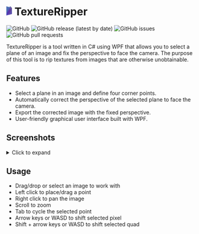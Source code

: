 # <img src="TextureRipper/Images/iconorig.png" alt="Icon" width="15px" /> TextureRipper

![GitHub](https://img.shields.io/badge/license-MIT-green)
![GitHub release (latest by date)](https://img.shields.io/github/v/release/nnmarcoo/TextureRipper)
![GitHub issues](https://img.shields.io/github/issues/nnmarcoo/TextureRipper)
![GitHub pull requests](https://img.shields.io/github/issues-pr/nnmarcoo/TextureRipper)

TextureRipper is a tool written in C# using WPF that allows you to select a plane of an image and fix the perspective to face the camera. The purpose of this tool is to rip textures from images that are otherwise unobtainable.

## Features

- Select a plane in an image and define four corner points.
- Automatically correct the perspective of the selected plane to face the camera.
- Export the corrected image with the fixed perspective.
- User-friendly graphical user interface built with WPF.

## Screenshots

<details>
  <summary>Click to expand</summary>
  
  ![Steep Sign](TextureRipper/Images/steepsign.png)
</details>

## Usage

- Drag/drop or select an image to work with
- Left click to place/drag a point
- Right click to pan the image
- Scroll to zoom
- Tab to cycle the selected point
- Arrow keys or WASD to shift selected pixel
- Shift + arrow keys or WASD to shift selected quad
